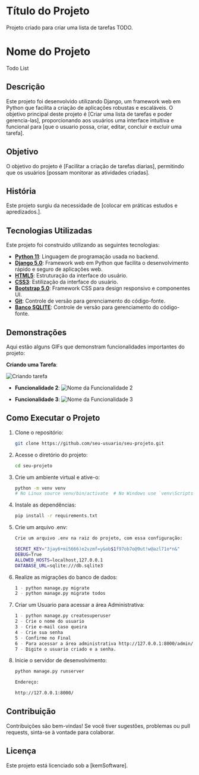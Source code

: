 
# Título do Projeto

Projeto criado para criar uma lista de tarefas TODO.

# Nome do Projeto

Todo List

## Descrição

Este projeto foi desenvolvido utilizando Django, um framework web em Python que facilita a criação de aplicações robustas e escaláveis. O objetivo principal deste projeto é [Criar uma lista de tarefas e poder gerencia-las], proporcionando aos usuários uma interface intuitiva e funcional para [que o usuario possa, criar, editar, concluir e excluir uma tarefa].

## Objetivo

O objetivo do projeto é [Facilitar a criação de tarefas diarias], permitindo que os usuários [possam monitorar as atividades criadas].

## História

Este projeto surgiu da necessidade de [colocar em práticas estudos e apredizados.]. 
## Tecnologias Utilizadas

Este projeto foi construído utilizando as seguintes tecnologias:

- **[Python 11](https://www.python.org/)**: Linguagem de programação usada no backend.
- **[Django 5.0](https://www.djangoproject.com/)**: Framework web em Python que facilita o desenvolvimento rápido e seguro de aplicações web.
- **[HTML5](https://developer.mozilla.org/pt-BR/docs/Web/HTML/HTML5)**: Estruturação da interface do usuário.
- **[CSS3](https://developer.mozilla.org/pt-BR/docs/Web/CSS)**: Estilização da interface do usuário.
- **[Bootstrap 5.0](https://getbootstrap.com/)**: Framework CSS para design responsivo e componentes UI.
- **[Git](https://git-scm.com/)**: Controle de versão para gerenciamento do código-fonte.
- **[Banco SQLITE](https://git-scm.com/)**: Controle de versão para gerenciamento do código-fonte.


## Demonstrações

Aqui estão alguns GIFs que demonstram funcionalidades importantes do projeto:

 **Criando uma Tarefa**:

 ![Criando tarefa](https://github.com/user-attachments/assets/63f07d6b-2256-4bd2-9ac0-b41f2354bd74)

 
- **Funcionalidade 2**:
  ![Nome da Funcionalidade 2](caminho/para/seu-gif2.gif)

- **Funcionalidade 3**:
  ![Nome da Funcionalidade 3](caminho/para/seu-gif3.gif)


## Como Executar o Projeto

1. Clone o repositório:
    ```bash
    git clone https://github.com/seu-usuario/seu-projeto.git
    ```

2. Acesse o diretório do projeto:
    ```bash
    cd seu-projeto
    ```

3. Crie um ambiente virtual e ative-o:
    ```bash
    python -m venv venv
    # No Linux source venv/bin/activate  # No Windows use `venv\Scripts\activate`
    ```

4. Instale as dependências:
    ```bash
    pip install -r requirements.txt
    ```

5. Crie um arquivo .env:
    ```bash
    Crie um arquivo .env na raiz do projeto, com essa configuração:

    SECRET_KEY="3jay6+mi5666)e2vzmf=y&ob$1f97ob7o@9ut!w@azl71o*n&"
    DEBUG=True
    ALLOWED_HOSTS=localhost,127.0.0.1
    DATABASE_URL=sqlite:///db.sqlite3

    ```

6. Realize as migrações do banco de dados:
    ```bash
    1 - python manage.py migrate
    2 - python manage.py migrate todos

6. Criar um Usuario para acessar a área Administrativa:
    ```bash
    1 - python manage.py createsuperuser
    2 - Crie o nome do usuario
    3 - Crie e-mail caso queira
    4 - Crie sua senha
    5 - Confirme no Final
    6 - Para acessar a área administrativa http://127.0.0.1:8000/admin/
    7 - Digite o usuario criado e a senha.

    ```

7. Inicie o servidor de desenvolvimento:
    ```bash
    python manage.py runserver

    Endereço:

    http://127.0.0.1:8000/
    ```

## Contribuição

Contribuições são bem-vindas! Se você tiver sugestões, problemas ou pull requests, sinta-se à vontade para colaborar.

## Licença

Este projeto está licenciado sob a [kemSoftware].

